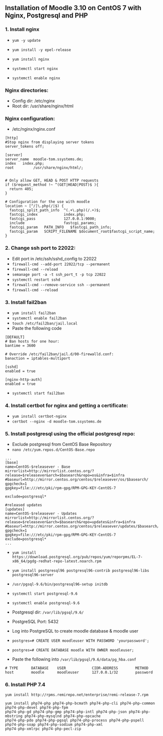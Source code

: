 ## Installation of Moodle 3.10 on CentOS 7 with Nginx, Postgresql and PHP

### 1. Install nginx
* `yum -y update`
* `yum install -y epel-release`
* `yum install nginx`

* `systemctl start nginx`
* `systemctl enable nginx`

###  Nginx directories:
*  Config dir: /etc/nginx
*  Root dir: /usr/share/nginx/html

###   Nginx configuration:
*  /etc/nginx/nginx.conf

  ```
  [http]
  #Stop nginx from displaying server tokens
  server_tokens off;

  [server]
  server_name  moodle-tom.ssystems.de;
  index   index.php;
  root         /usr/share/nginx/html/;


  # Only allow GET, HEAD & POST HTTP requests
  if ($request_method !~ ^(GET|HEAD|POST)$ ){
    return 405;
  }

  # Configuration for the use with moodle
  location ~ [^/]\.php(/|$) {
    fastcgi_split_path_info  ^(.+\.php)(/.+)$;
    fastcgi_index            index.php;
    fastcgi_pass             127.0.0.1:9000;
    include                  fastcgi_params;
    fastcgi_param   PATH_INFO	$fastcgi_path_info;
    fastcgi_param   SCRIPT_FILENAME $document_root$fastcgi_script_name;
  }
```
### 2. Change ssh port to 22022:
* Edit port in /etc/ssh/sshd_config to 22022
* `firewall-cmd --add-port 22022/tcp --permanent`
* `firewall-cmd --reload`
* `semanage port -a -t ssh_port_t -p tcp 22022`
* `systemctl restart sshd`
* `firewall-cmd --remove-service ssh --permanent`
* `firewall-cmd --reload`

### 3. Install fail2ban
* `yum install fail2ban`
* `systemctl enable fail2ban`
* `touch /etc/fail2ban/jail.local`
* Paste the following code
```
[DEFAULT]
# Ban hosts for one hour:
bantime = 3600

# Override /etc/fail2ban/jail.d/00-firewalld.conf:
banaction = iptables-multiport

[sshd]
enabled = true

[nginx-http-auth]
enabled = true

```
* `systemctl start fail2ban`

### 4. Install certbot for nginx and getting a certificate:
* `yum install certbot-nginx`
* `certbot --nginx -d moodle-tom.ssystems.de`

### 5. Install postgresql using the official postgresql repo:
* Exclude postgresql from CentOS Base Repository
* `nano /etc/yum.repos.d/CentOS-Base.repo`

```
...
[base]
name=CentOS-$releasever - Base
mirrorlist=http://mirrorlist.centos.org/?release=$releasever&arch=$basearch&repo=os&infra=$infra
#baseurl=http://mirror.centos.org/centos/$releasever/os/$basearch/
gpgcheck=1
gpgkey=file:///etc/pki/rpm-gpg/RPM-GPG-KEY-CentOS-7

exclude=postgresql*

#released updates
[updates]
name=CentOS-$releasever - Updates
mirrorlist=http://mirrorlist.centos.org/?release=$releasever&arch=$basearch&repo=updates&infra=$infra
#baseurl=http://mirror.centos.org/centos/$releasever/updates/$basearch/
gpgcheck=1
gpgkey=file:///etc/pki/rpm-gpg/RPM-GPG-KEY-CentOS-7
exclude=postgresql*
...
```
* `yum install https://download.postgresql.org/pub/repos/yum/reporpms/EL-7-x86_64/pgdg-redhat-repo-latest.noarch.rpm`

* `yum install postgresql96 postgresql96-contrib postgresql96-libs postgresql96-server`

* `/usr/pgsql-9.6/bin/postgresql96-setup initdb`

* `systemctl start postgresql-9.6`
* `systemctl enable postgresql-9.6`

* Postgresql dir: `/var/lib/pgsql/9.6/`

* PostgreSQL Port: 5432

* Log into PostgreSQL to create moodle database & moodle user
* `postgres=# CREATE USER moodleuser WITH PASSWORD 'yourpassword';`
* `postgres=# CREATE DATABASE moodle WITH OWNER moodleuser;`

* Paste the following into `/var/lib/pgsql/9.6/data/pg_hba.conf`

```
# TYPE      DATABASE    USER            CIDR-ADDRESS        METHOD
host        moodle      moodleuser      127.0.0.1/32        password
```

### 6. Install PHP 7.4
`yum install http://rpms.remirepo.net/enterprise/remi-release-7.rpm`

```
yum install php74-php php74-php-bcmath php74-php-cli php74-php-common php74-php-devel php74-php-fpm
php74-php-gd php74-php-gmp php74-php-intl php74-php-json php74-php-mbstring php74-php-mysqlnd php74-php-opcache
php74-php-pdo php74-php-pgsql php74-php-process php74-php-pspell php74-php-soap php74-php-sodium php74-php-xml
php74-php-xmlrpc php74-php-pecl-zip
```
